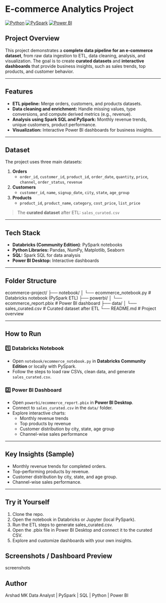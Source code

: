 # E-commerce Analytics Project

[![Python](https://img.shields.io/badge/Python-3.10-blue)](https://www.python.org/)
[![PySpark](https://img.shields.io/badge/PySpark-3.4-orange)](https://spark.apache.org/)
[![Power BI](https://img.shields.io/badge/PowerBI-Desktop-green)](https://powerbi.microsoft.com/)

## Project Overview
This project demonstrates a **complete data pipeline for an e-commerce dataset**, from raw data ingestion to ETL, data cleaning, analysis, and visualization. The goal is to create **curated datasets** and **interactive dashboards** that provide business insights, such as sales trends, top products, and customer behavior.

---

## Features
- **ETL pipeline:** Merge orders, customers, and products datasets.
- **Data cleaning and enrichment:** Handle missing values, type conversions, and compute derived metrics (e.g., revenue).
- **Analysis using Spark SQL and PySpark:** Monthly revenue trends, unique customers, product performance.
- **Visualization:** Interactive Power BI dashboards for business insights.

---

## Dataset
The project uses three main datasets:

1. **Orders**
   - `order_id`, `customer_id`, `product_id`, `order_date`, `quantity`, `price`, `channel`, `order_status`, `revenue`
2. **Customers**
   - `customer_id`, `name`, `signup_date`, `city`, `state`, `age_group`
3. **Products**
   - `product_id`, `product_name`, `category`, `cost_price`, `list_price`

> The **curated dataset** after ETL: `sales_curated.csv`

---

## Tech Stack
- **Databricks (Community Edition)**: PySpark notebooks
- **Python Libraries:** Pandas, NumPy, Matplotlib, Seaborn
- **SQL:** Spark SQL for data analysis
- **Power BI Desktop:** Interactive dashboards

---

## Folder Structure

ecommerce-project/
├── notebook/
│ └── ecommerce_notebook.py # Databricks notebook (PySpark ETL)
├── powerbi/
│ └── ecommerce_report.pbix # Power BI dashboard
├── data/
│ └── sales_curated.csv # Curated dataset after ETL
└── README.md # Project overview


---

## How to Run

### 1️⃣ Databricks Notebook
- Open `notebook/ecommerce_notebook.py` in **Databricks Community Edition** or locally with PySpark.
- Follow the steps to load raw CSVs, clean data, and generate `sales_curated.csv`.

### 2️⃣ Power BI Dashboard
- Open `powerbi/ecommerce_report.pbix` in **Power BI Desktop**.
- Connect to `sales_curated.csv` in the `data/` folder.
- Explore interactive charts:
  - Monthly revenue trends
  - Top products by revenue
  - Customer distribution by city, state, age group
  - Channel-wise sales performance

---

## Key Insights (Sample)
- Monthly revenue trends for completed orders.
- Top-performing products by revenue.
- Customer distribution by city, state, and age group.
- Channel-wise sales performance.

---

## Try it Yourself
1. Clone the repo.
2. Open the notebook in Databricks or Jupyter (local PySpark).
3. Run the ETL steps to generate sales_curated.csv.
4. Open the .pbix file in Power BI Desktop and connect it to the curated CSV.
5. Explore and customize dashboards with your own insights.


## Screenshots / Dashboard Preview

screenshots

## Author

Arshad MK
Data Analyst | PySpark | SQL | Python | Power BI
